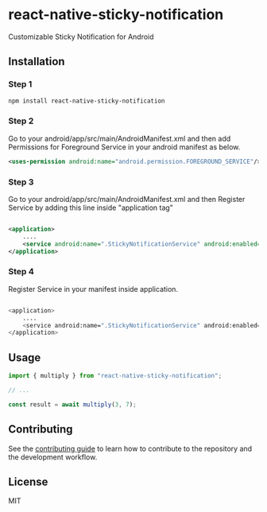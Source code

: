 # react-native-sticky-notification

Customizable Sticky Notification for Android

## Installation

### Step 1
```sh
npm install react-native-sticky-notification
```
### Step 2
Go to your android/app/src/main/AndroidManifest.xml and then add Permissions for Foreground Service in your android manifest as below.
```xml
<uses-permission android:name="android.permission.FOREGROUND_SERVICE"/>    <!--   Add this   -->
```

### Step 3
Go to your android/app/src/main/AndroidManifest.xml and then Register Service by adding this line inside "application tag"
```xml

<application>
    ....
    <service android:name=".StickyNotificationService" android:enabled="true"/>   <!--   Add this   -->
</application>
```


### Step 4
Register Service in your manifest inside application.
```sh

<application>
    ....
    <service android:name=".StickyNotificationService" android:enabled="true"/>
</application>
```


## Usage

```js
import { multiply } from "react-native-sticky-notification";

// ...

const result = await multiply(3, 7);
```

## Contributing

See the [contributing guide](CONTRIBUTING.md) to learn how to contribute to the repository and the development workflow.

## License

MIT
